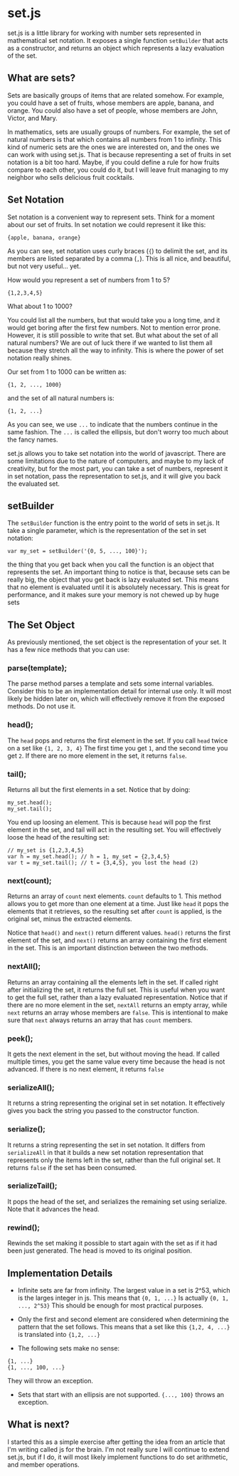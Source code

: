 set.js
===

set.js is a little library for working with number sets represented in mathematical set notation. It exposes a single function `setBuilder` that acts as a constructor, and returns an object which represents a lazy evaluation of the set.

What are sets?
----

Sets are basically groups of items that are related somehow. For example, you could have a set of fruits, whose members are apple, banana, and orange. You could also have a set of people, whose members are John, Victor, and Mary.

In mathematics, sets are usually groups of numbers. For example, the set of natural numbers is that which contains all numbers from 1 to infinity. This kind of numeric sets are the ones we are interested on, and the ones we can work with using set.js. That is because representing a set of fruits in set notation is a bit too hard. Maybe, if you could define a rule for how fruits compare to each other, you could do it, but I will leave fruit managing to my neighbor who sells delicious fruit cocktails.

Set Notation
---

Set notation is a convenient way to represent sets. Think for a moment about our set of fruits. In set notation we could represent it like this:

`{apple, banana, orange}`

As you can see, set notation uses curly braces (`{`) to delimit the set, and its members are listed separated by a comma (`,`). This is all nice, and beautiful, but not very useful... yet.

How would you represent a set of numbers from 1 to 5?

`{1,2,3,4,5}`

What about 1 to 1000?

You could list all the numbers, but that would take you a long time, and it would get boring after the first few numbers. Not to mention error prone. However, it is still possible to write that set. But what about the set of all natural numbers? We are out of luck there if we wanted to list them all because they stretch all the way to infinity. This is where the power of set notation really shines.

Our set from 1 to 1000 can be written as:

`{1, 2, ..., 1000}`

and the set of all natural numbers is:

`{1, 2, ...}`

As you can see, we use `...` to indicate that the numbers continue in the same fashion. The `...` is called the ellipsis, but don't worry too much about the fancy names.

set.js allows you to take set notation into the world of javascript. There are some limitations due to the nature of computers, and maybe to my lack of creativity, but for the most part, you can take a set of numbers, represent it in set notation, pass the representation to set.js, and it will give you back the evaluated set.

setBuilder
---

The `setBuilder` function is the entry point to the world of sets in set.js. It take a single parameter, which is the representation of the set in set notation:

```
var my_set = setBuilder('{0, 5, ..., 100}');
```

the thing that you get back when you call the function is an object that represents the set. An important thing to notice is that, because sets can be really big, the object that you get back is lazy evaluated set. This means that no element is evaluated until it is absolutely necessary. This is great for performance, and it makes sure your memory is not chewed up by huge sets

The Set Object
---

As previously mentioned, the set object is the representation of your set. It has a few nice methods that you can use:

### parse(template);

The parse method parses a template and sets some internal variables. Consider this to be an implementation detail for internal use only. It will most likely be hidden later on, which will effectively remove it from the exposed methods. Do not use it.

### head();

The `head` pops and returns the first element in the set. If you call `head` twice on a set like `{1, 2, 3, 4}` The first time you get `1`, and the second time you get `2`. If there are no more element in the set, it returns `false`.

### tail();

Returns all but the first elements in a set. Notice that by doing:

```
my_set.head();
my_set.tail();
```

You end up loosing an element. This is because `head` will pop the first element in the set, and tail will act in the resulting set. You will effectively loose the head of the resulting set:

```
// my_set is {1,2,3,4,5}
var h = my_set.head(); // h = 1, my_set = {2,3,4,5}
var t = my_set.tail(); // t = {3,4,5}, you lost the head (2)
```

### next(count);

Returns an array of `count` next elements. `count` defaults to 1. This method allows you to get more than one element at a time. Just like `head` it pops the elements that it retrieves, so the resulting set after `count` is applied, is the original set, minus the extracted elements.

Notice that `head()` and `next()` return different values. `head()` returns the first element of the set, and `next()` returns an array containing the first element in the set. This is an important distinction between the two methods.

### nextAll();

Returns an array containing all the elements left in the set. If called right after initializing the set, it returns the full set. This is useful when you want to get the full set, rather than a lazy evaluated representation. Notice that if there are no more element in the set, `nextAll` returns an empty array, while `next` returns an array whose members are `false`. This is intentional to make sure that `next` always returns an array that has `count` members.

### peek();

It gets the next element in the set, but without moving the head. If called multiple times, you get the same value every time because the head is not advanced. If there is no next element, it returns `false`

### serializeAll();

It returns a string representing the original set in set notation. It effectively gives you back the string you passed to the constructor function.

### serialize();

It returns a string representing the set in set notation. It differs from `serializeAll` in that it builds a new set notation representation that represents only the items left in the set, rather than the full original set. It returns `false` if the set has been consumed.

### serializeTail();

It pops the head of the set, and serializes the remaining set using serialize. Note that it advances the head.

### rewind();

Rewinds the set making it possible to start again with the set as if it had been just generated. The head is moved to its original position.

Implementation Details
---

- Infinite sets are far from infinity. The largest value in a set is 2^53, which is the larges integer in js. This means that `{0, 1, ...}` Is actually `{0, 1, ..., 2^53}` This should be enough for most practical purposes.

- Only the first and second element are considered when determining the pattern that the set follows. This means that a set like this `{1,2, 4, ...}` is translated into `{1,2, ...}`

- The following sets make no sense:
```
{1, ...}
{1, ..., 100, ...}
```
They will throw an exception.

- Sets that start with an ellipsis are not supported. `{..., 100}` throws an exception.


What is next?
---

I started this as a simple exercise after getting the idea from an article that I'm writing called js for the brain. I'm not really sure I will continue to extend set.js, but if I do, it will most likely implement functions to do set arithmetic, and member operations.
